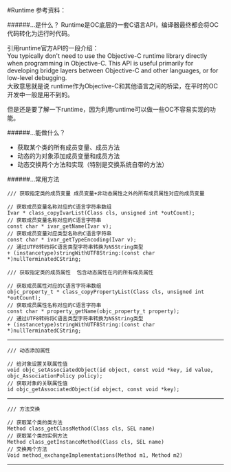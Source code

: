#Runtime
参考资料：  

######...是什么？
Runtime是OC底层的一套C语言API，编译器最终都会将OC代码转化为运行时代码。  

引用runtime官方API的一段介绍：  
You typically don't need to use the Objective-C runtime library directly when programming in Objective-C. This API is useful primarily for developing bridge layers between Objective-C and other languages, or for low-level debugging.  
大致意思就是说 runtime作为Objective-C和其他语言之间的桥梁，在平时的OC开发中一般是用不到的。  

但是还是要了解一下runtime，因为利用runtime可以做一些OC不容易实现的功能。

######...能做什么？  
* 获取某个类的所有成员变量、成员方法
* 动态的为对象添加成员变量和成员方法
* 动态交换两个方法和实现（特别是交换系统自带的方法）

######...常用方法  
```
/// 获取指定类的成员变量 成员变量+非动态属性之外的所有成员属性对应的成员变量

// 获取成员变量名称对应的C语言字符串数组
Ivar * class_copyIvarList(Class cls, unsigned int *outCount);
// 获取成员变量名称对应的C语言字符串
const char * ivar_getName(Ivar v);
// 获取成员变量对应类型名称的C语言字符串
const char * ivar_getTypeEncoding(Ivar v);
// 通过UTF8转码将C语言类型字符串转换为NSString类型
+ (instancetype)stringWithUTF8String:(const char *)nullTerminatedCString;

/// 获取指定类的成员属性  包含动态属性在内的所有成员属性

// 获取成员属性对应的C语言字符串数组
objc_property_t * class_copyPropertyList(Class cls, unsigned int *outCount);
// 获取成员属性名称对应的C语言字符串
const char * property_getName(objc_property_t property);
// 通过UTF8转码将C语言类型字符串转换为NSString类型
+ (instancetype)stringWithUTF8String:(const char *)nullTerminatedCString;

```
***
```
/// 动态添加属性

// 给对象设置关联属性值
void objc_setAssociatedObject(id object, const void *key, id value, objc_AssociationPolicy policy);
// 获取对象的关联属性值
id objc_getAssociatedObject(id object, const void *key);
```
***

```
/// 方法交换

// 获取某个类的类方法
Method class_getClassMethod(Class cls, SEL name)
// 获取某个类的实例方法
Method class_getInstanceMethod(Class cls, SEL name)
// 交换两个方法
Void method_exchangeImplementations(Method m1, Method m2)
```
***

